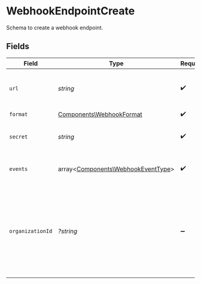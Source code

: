 # WebhookEndpointCreate

Schema to create a webhook endpoint.


## Fields

| Field                                                                                                        | Type                                                                                                         | Required                                                                                                     | Description                                                                                                  | Example                                                                                                      |
| ------------------------------------------------------------------------------------------------------------ | ------------------------------------------------------------------------------------------------------------ | ------------------------------------------------------------------------------------------------------------ | ------------------------------------------------------------------------------------------------------------ | ------------------------------------------------------------------------------------------------------------ |
| `url`                                                                                                        | *string*                                                                                                     | :heavy_check_mark:                                                                                           | The URL where the webhook events will be sent.                                                               | https://webhook.site/cb791d80-f26e-4f8c-be88-6e56054192b0                                                    |
| `format`                                                                                                     | [Components\WebhookFormat](../../Models/Components/WebhookFormat.md)                                         | :heavy_check_mark:                                                                                           | N/A                                                                                                          |                                                                                                              |
| `secret`                                                                                                     | *string*                                                                                                     | :heavy_check_mark:                                                                                           | The secret used to sign the webhook events.                                                                  | f_z6mfSpxkjogyw3FkA2aH2gYE5huxruNf34MpdWMcA                                                                  |
| `events`                                                                                                     | array<[Components\WebhookEventType](../../Models/Components/WebhookEventType.md)>                            | :heavy_check_mark:                                                                                           | The events that will trigger the webhook.                                                                    |                                                                                                              |
| `organizationId`                                                                                             | *?string*                                                                                                    | :heavy_minus_sign:                                                                                           | The organization ID associated with the webhook endpoint. **Required unless you use an organization token.** | 1dbfc517-0bbf-4301-9ba8-555ca42b9737                                                                         |